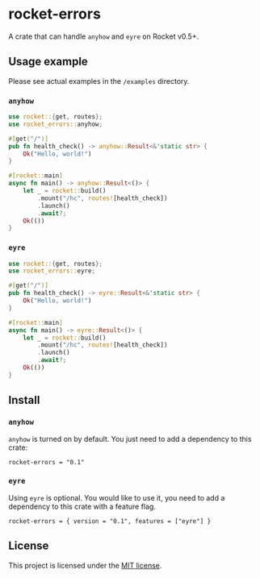 # rocket-errors

A crate that can handle `anyhow` and `eyre` on Rocket v0.5+.

## Usage example

Please see actual examples in the `/examples` directory.

### `anyhow`

```rust
use rocket::{get, routes};
use rocket_errors::anyhow;

#[get("/")]
pub fn health_check() -> anyhow::Result<&'static str> {
    Ok("Hello, world!")
}

#[rocket::main]
async fn main() -> anyhow::Result<()> {
    let _ = rocket::build()
        .mount("/hc", routes![health_check])
        .launch()
        .await?;
    Ok(())
}
```

### `eyre`

```rust
use rocket::{get, routes};
use rocket_errors::eyre;

#[get("/")]
pub fn health_check() -> eyre::Result<&'static str> {
    Ok("Hello, world!")
}

#[rocket::main]
async fn main() -> eyre::Result<()> {
    let _ = rocket::build()
        .mount("/hc", routes![health_check])
        .launch()
        .await?;
    Ok(())
}
```

## Install

### `anyhow`

`anyhow` is turned on by default. You just need to add a dependency to this crate:

```
rocket-errors = "0.1"
```

### `eyre`

Using `eyre` is optional. You would like to use it, you need to add a dependency to this crate with a feature flag.

```
rocket-errors = { version = "0.1", features = ["eyre"] }
```

## License

This project is licensed under the [MIT license](https://github.com/yuk1ty/rocket-errors/blob/main/LICENSE).

